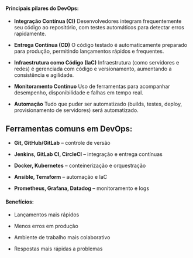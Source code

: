 #### Principais pilares do DevOps:
- **Integração Contínua (CI)**
Desenvolvedores integram frequentemente seu código ao repositório, com testes automáticos para detectar erros rapidamente.

- **Entrega Contínua (CD)**
O código testado é automaticamente preparado para produção, permitindo lançamentos rápidos e frequentes.

- **Infraestrutura como Código (IaC)**
Infraestrutura (como servidores e redes) é gerenciada com código e versionamento, aumentando a consistência e agilidade.

- **Monitoramento Contínuo**
Uso de ferramentas para acompanhar desempenho, disponibilidade e falhas em tempo real.

- **Automação**
Tudo que puder ser automatizado (builds, testes, deploy, provisionamento de servidores) será automatizado.

## Ferramentas comuns em DevOps:

- **Git, GitHub/GitLab** – controle de versão

- **Jenkins, GitLab CI, CircleCI** – integração e entrega contínuas

- **Docker, Kubernetes** – conteinerização e orquestração

- **Ansible, Terraform** – automação e IaC

- **Prometheus, Grafana, Datadog** – monitoramento e logs

#### Benefícios:

- Lançamentos mais rápidos

- Menos erros em produção

- Ambiente de trabalho mais colaborativo

- Respostas mais rápidas a problemas